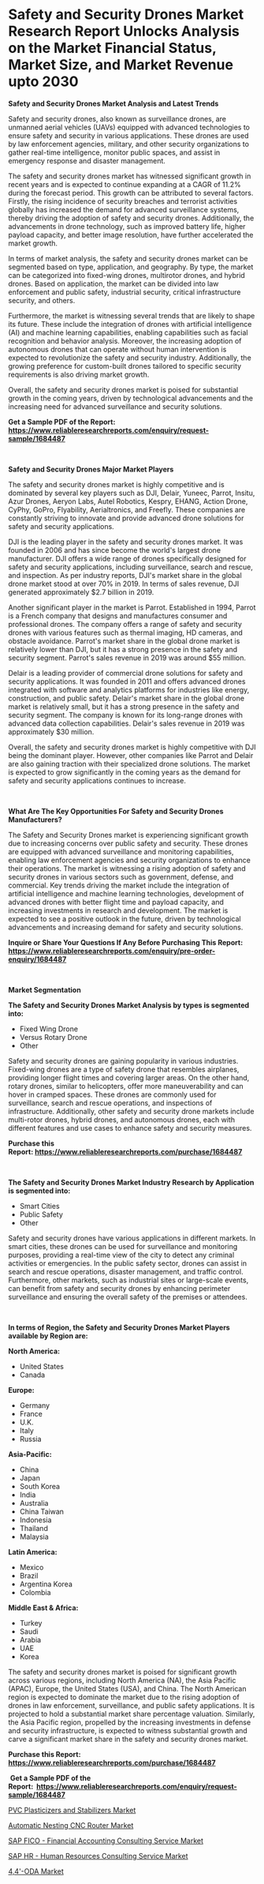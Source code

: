 <p><h1>Safety and Security Drones Market Research Report Unlocks Analysis on the Market Financial Status, Market Size, and Market Revenue upto 2030</h1></p><p><strong>Safety and Security Drones Market Analysis and Latest Trends</strong></p>
<p><p>Safety and security drones, also known as surveillance drones, are unmanned aerial vehicles (UAVs) equipped with advanced technologies to ensure safety and security in various applications. These drones are used by law enforcement agencies, military, and other security organizations to gather real-time intelligence, monitor public spaces, and assist in emergency response and disaster management.</p><p>The safety and security drones market has witnessed significant growth in recent years and is expected to continue expanding at a CAGR of 11.2% during the forecast period. This growth can be attributed to several factors. Firstly, the rising incidence of security breaches and terrorist activities globally has increased the demand for advanced surveillance systems, thereby driving the adoption of safety and security drones. Additionally, the advancements in drone technology, such as improved battery life, higher payload capacity, and better image resolution, have further accelerated the market growth.</p><p>In terms of market analysis, the safety and security drones market can be segmented based on type, application, and geography. By type, the market can be categorized into fixed-wing drones, multirotor drones, and hybrid drones. Based on application, the market can be divided into law enforcement and public safety, industrial security, critical infrastructure security, and others.</p><p>Furthermore, the market is witnessing several trends that are likely to shape its future. These include the integration of drones with artificial intelligence (AI) and machine learning capabilities, enabling capabilities such as facial recognition and behavior analysis. Moreover, the increasing adoption of autonomous drones that can operate without human intervention is expected to revolutionize the safety and security industry. Additionally, the growing preference for custom-built drones tailored to specific security requirements is also driving market growth.</p><p>Overall, the safety and security drones market is poised for substantial growth in the coming years, driven by technological advancements and the increasing need for advanced surveillance and security solutions.</p></p>
<p><strong>Get a Sample PDF of the Report:&nbsp; <a href="https://www.reliableresearchreports.com/enquiry/request-sample/1684487">https://www.reliableresearchreports.com/enquiry/request-sample/1684487</a></strong></p>
<p>&nbsp;</p>
<p><strong>Safety and Security Drones Major Market Players</strong></p>
<p><p>The safety and security drones market is highly competitive and is dominated by several key players such as DJI, Delair, Yuneec, Parrot, Insitu, Azur Drones, Aeryon Labs, Autel Robotics, Kespry, EHANG, Action Drone, CyPhy, GoPro, Flyability, Aerialtronics, and Freefly. These companies are constantly striving to innovate and provide advanced drone solutions for safety and security applications.</p><p>DJI is the leading player in the safety and security drones market. It was founded in 2006 and has since become the world's largest drone manufacturer. DJI offers a wide range of drones specifically designed for safety and security applications, including surveillance, search and rescue, and inspection. As per industry reports, DJI's market share in the global drone market stood at over 70% in 2019. In terms of sales revenue, DJI generated approximately $2.7 billion in 2019.</p><p>Another significant player in the market is Parrot. Established in 1994, Parrot is a French company that designs and manufactures consumer and professional drones. The company offers a range of safety and security drones with various features such as thermal imaging, HD cameras, and obstacle avoidance. Parrot's market share in the global drone market is relatively lower than DJI, but it has a strong presence in the safety and security segment. Parrot's sales revenue in 2019 was around $55 million.</p><p>Delair is a leading provider of commercial drone solutions for safety and security applications. It was founded in 2011 and offers advanced drones integrated with software and analytics platforms for industries like energy, construction, and public safety. Delair's market share in the global drone market is relatively small, but it has a strong presence in the safety and security segment. The company is known for its long-range drones with advanced data collection capabilities. Delair's sales revenue in 2019 was approximately $30 million.</p><p>Overall, the safety and security drones market is highly competitive with DJI being the dominant player. However, other companies like Parrot and Delair are also gaining traction with their specialized drone solutions. The market is expected to grow significantly in the coming years as the demand for safety and security applications continues to increase.</p></p>
<p>&nbsp;</p>
<p><strong>What Are The Key Opportunities For Safety and Security Drones Manufacturers?</strong></p>
<p><p>The Safety and Security Drones market is experiencing significant growth due to increasing concerns over public safety and security. These drones are equipped with advanced surveillance and monitoring capabilities, enabling law enforcement agencies and security organizations to enhance their operations. The market is witnessing a rising adoption of safety and security drones in various sectors such as government, defense, and commercial. Key trends driving the market include the integration of artificial intelligence and machine learning technologies, development of advanced drones with better flight time and payload capacity, and increasing investments in research and development. The market is expected to see a positive outlook in the future, driven by technological advancements and increasing demand for safety and security solutions.</p></p>
<p><strong>Inquire or Share Your Questions If Any Before Purchasing This Report: <a href="https://www.reliableresearchreports.com/enquiry/pre-order-enquiry/1684487">https://www.reliableresearchreports.com/enquiry/pre-order-enquiry/1684487</a></strong></p>
<p>&nbsp;</p>
<p><strong>Market Segmentation</strong></p>
<p><strong>The Safety and Security Drones Market Analysis by types is segmented into:</strong></p>
<p><ul><li>Fixed Wing Drone</li><li>Versus Rotary Drone</li><li>Other</li></ul></p>
<p><p>Safety and security drones are gaining popularity in various industries. Fixed-wing drones are a type of safety drone that resembles airplanes, providing longer flight times and covering larger areas. On the other hand, rotary drones, similar to helicopters, offer more maneuverability and can hover in cramped spaces. These drones are commonly used for surveillance, search and rescue operations, and inspections of infrastructure. Additionally, other safety and security drone markets include multi-rotor drones, hybrid drones, and autonomous drones, each with different features and use cases to enhance safety and security measures.</p></p>
<p><strong>Purchase this Report:&nbsp;<a href="https://www.reliableresearchreports.com/purchase/1684487">https://www.reliableresearchreports.com/purchase/1684487</a></strong></p>
<p>&nbsp;</p>
<p><strong>The Safety and Security Drones Market Industry Research by Application is segmented into:</strong></p>
<p><ul><li>Smart Cities</li><li>Public Safety</li><li>Other</li></ul></p>
<p><p>Safety and security drones have various applications in different markets. In smart cities, these drones can be used for surveillance and monitoring purposes, providing a real-time view of the city to detect any criminal activities or emergencies. In the public safety sector, drones can assist in search and rescue operations, disaster management, and traffic control. Furthermore, other markets, such as industrial sites or large-scale events, can benefit from safety and security drones by enhancing perimeter surveillance and ensuring the overall safety of the premises or attendees.</p></p>
<p>&nbsp;</p>
<p><strong>In terms of Region, the Safety and Security Drones Market Players available by Region are:</strong></p>
<p>
    <p> <strong> North America: </strong>
        <ul>
            <li>United States</li>
            <li>Canada</li>
        </ul>
        </p> 
    <p> <strong> Europe: </strong>
        <ul>
            <li>Germany</li>
            <li>France</li>
            <li>U.K.</li>
            <li>Italy</li>
            <li>Russia</li>
        </ul>
        </p> 
    <p> <strong> Asia-Pacific: </strong>
        <ul>
            <li>China</li>
            <li>Japan</li>
            <li>South Korea</li>
            <li>India</li>
            <li>Australia</li>
            <li>China Taiwan</li>
            <li>Indonesia</li>
            <li>Thailand</li>
            <li>Malaysia</li>
        </ul>
        </p> 
    <p> <strong> Latin America: </strong>
        <ul>
            <li>Mexico</li>
            <li>Brazil</li>
            <li>Argentina Korea</li>
            <li>Colombia</li>
        </ul>
        </p> 
    <p> <strong> Middle East & Africa: </strong>
        <ul>
            <li>Turkey</li>
            <li>Saudi</li>
            <li>Arabia</li>
            <li>UAE</li>
            <li>Korea</li>
        </ul>
    </p>
    </p>
<p><p>The safety and security drones market is poised for significant growth across various regions, including North America (NA), the Asia Pacific (APAC), Europe, the United States (USA), and China. The North American region is expected to dominate the market due to the rising adoption of drones in law enforcement, surveillance, and public safety applications. It is projected to hold a substantial market share percentage valuation. Similarly, the Asia Pacific region, propelled by the increasing investments in defense and security infrastructure, is expected to witness substantial growth and carve a significant market share in the safety and security drones market.</p></p>
<p><strong>Purchase this Report: <a href="https://www.reliableresearchreports.com/purchase/1684487">https://www.reliableresearchreports.com/purchase/1684487</a></strong></p>
<p>&nbsp;<strong>Get a Sample PDF of the Report:&nbsp;&nbsp;<a href="https://www.reliableresearchreports.com/enquiry/request-sample/1684487">https://www.reliableresearchreports.com/enquiry/request-sample/1684487</a></strong></p>
<p><strong></strong></p>
<p><p><a href="https://medium.com/@santo151299/pvc-plasticizers-and-stabilizers-market-size-and-market-trends-complete-industry-overview-2023-to-653ef53ab32f">PVC Plasticizers and Stabilizers Market</a></p><p><a href="https://medium.com/@sanju991215/automatic-nesting-cnc-router-market-comprehensive-assessment-by-type-application-and-geography-dde83a4bcc02">Automatic Nesting CNC Router Market</a></p><p><a href="https://www.linkedin.com/pulse/sap-fico-financial-accounting-consulting-service-market/">SAP FICO - Financial Accounting Consulting Service Market</a></p><p><a href="https://www.linkedin.com/pulse/decoding-sap-hr-human-resources-consulting-service-market/">SAP HR - Human Resources Consulting Service Market</a></p><p><a href="https://www.linkedin.com/pulse/44-oda-market-size-share-amp-trends-analysis-report-application-1c/">4,4'-ODA Market</a></p></p>